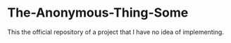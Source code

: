 # The-Anonymous-Thing-Some

This the official repository of a project that I have no idea of implementing.
